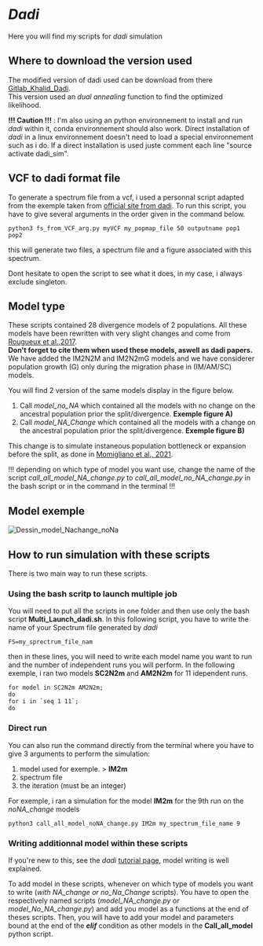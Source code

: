 #  ***Dadi***
Here you will find my scripts for *dadi* simulation

## Where to download the version used
The modified version of dadi used can be download from there [Gitlab_Khalid_Dadi](https://gitlab.mbb.univ-montp2.fr/khalid/dadi/-/tree/master).                           
This version used an *dual annealing* function to find the optimized likelihood.

**!!! Caution !!!** : I'm also using an python environnement to install and run *dadi* within it, conda environnement should also work.
Direct installation of *dadi* in a linux environnement doesn't need to load a special environnement such as i do.
If a direct installation is used juste comment each line "source activate dadi_sim".
## VCF to dadi format file
To generate a spectrum file from a vcf, i used a personnal script adapted from the exemple taken from [official site from dadi](https://dadi.readthedocs.io/en/latest/user-guide/importing-data/). 
To run this script, you have to give several arguments in the order given in the command below. 

``` 
python3 fs_from_VCF_arg.py myVCF my_popmap_file 50 outputname pop1 pop2 
``` 
this will generate two files, a spectrum file and a figure associated with this spectrum.

Dont hesitate to open the script to see what it does, in my case, i always exclude singleton. 

## Model type
These scripts contained 28 divergence models of 2 populations.  All these models have been rewritten with very slight changes and come from [Rougueux et al.,2017](https://doi.org/10.1093/gbe/evx150).                                                                                                                                 
**Don't forget to cite them when used these models, aswell as dadi papers.**
We have added the IM2N2M and IM2N2mG models and we have considerer population growth (G) only during the migration phase in (IM/AM/SC) models.

You will find 2 version of the same models display in the figure below.
1. Call *model_no_NA* which contained all the models with no change on the ancestral population prior the split/divergence. **Exemple figure A)** 
2. Call *model_NA_Change* which contained all the models with a change on the ancestral population prior the split/divergence. **Exemple figure B)**

This change is to simulate instaneous population bottleneck or expansion before the split, as done in  [Momigliano et al., 2021](https://doi.org/10.1093/molbev/msab047).


!!! depending on which type of model you want use, change the name of the script *call_all_model_NA_change.py* to *call_all_model_no_NA_change.py* in the bash script or in the command in the terminal !!!

## Model exemple
![Dessin_model_Nachange_noNa](https://user-images.githubusercontent.com/84977797/135247836-5f909cd9-d56e-430e-a3c8-7adb79249ef7.png)

## How to run simulation with these scripts
There is two main way to run these scripts.

### Using the bash scritp to launch multiple job

You will need to put all the scripts in one folder and then use only the bash script  **Multi_Launch_dadi.sh**.
In this following script, you have to write the name of your Spectrum file generated by *dadi*
``` 
FS=my_sprectrum_file_nam
``` 

then in these lines, you will need to write each model name you want to run and the number of independent runs you will perform.
In the following exemple, i ran two models **SC2N2m** and **AM2N2m** for 11 idependent runs.
``` 
for model in SC2N2m AM2N2m;
do
for i in `seq 1 11`;
do
``` 

### Direct run 
You can also run the command directly from the terminal where you have to give 3 arguments to perform the simulation:

1. model used for exemple.  > **IM2m**
2. spectrum file
3. the iteration (must be an integer)

For exemple, i ran a simulation for the model **IM2m** for the 9th run on the *noNA_change* models
```
python3 call_all_model_noNA_change.py IM2m my_spectrum_file_name 9 
```

### Writing additionnal model within these scripts

If you're new to this, see the *dadi* [tutorial page](https://dadi.readthedocs.io/en/latest/), model writing is well explained.

To add model in these scripts, whenever on which type of models you want to write (*with NA_change or no_Na_Change* scripts).
You have to open the respectively named scripts (*model_NA_change.py or model_No_NA_change.py*) and add you model as a functions at the end of theses scripts.
Then, you will have to add your model and parameters bound at the end of the  ***elif*** condition as other models in the **Call_all_model** python script.




